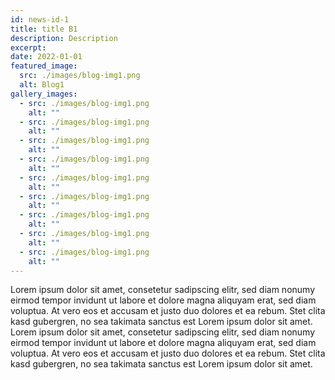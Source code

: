 ```yaml
---
id: news-id-1
title: title B1
description: Description
excerpt:
date: 2022-01-01
featured_image:
  src: ./images/blog-img1.png
  alt: Blog1
gallery_images:
  - src: ./images/blog-img1.png
    alt: ""
  - src: ./images/blog-img1.png
    alt: ""
  - src: ./images/blog-img1.png
    alt: ""
  - src: ./images/blog-img1.png
    alt: ""
  - src: ./images/blog-img1.png
    alt: ""
  - src: ./images/blog-img1.png
    alt: ""
  - src: ./images/blog-img1.png
    alt: ""
  - src: ./images/blog-img1.png
    alt: ""
  - src: ./images/blog-img1.png
    alt: ""
---
```


Lorem ipsum dolor sit amet, consetetur sadipscing elitr, sed diam nonumy eirmod tempor invidunt ut labore et dolore magna aliquyam erat, sed diam voluptua. At vero eos et accusam et justo duo dolores et ea rebum. Stet clita kasd gubergren, no sea takimata sanctus est Lorem ipsum dolor sit amet. Lorem ipsum dolor sit amet, consetetur sadipscing elitr, sed diam nonumy eirmod tempor invidunt ut labore et dolore magna aliquyam erat, sed diam voluptua. At vero eos et accusam et justo duo dolores et ea rebum. Stet clita kasd gubergren, no sea takimata sanctus est Lorem ipsum dolor sit amet.
